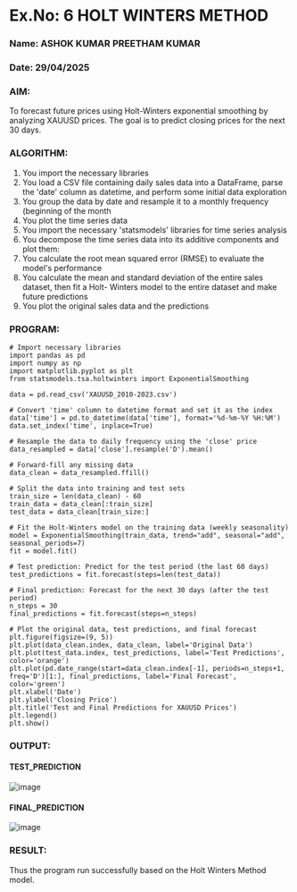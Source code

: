 # Ex.No: 6    HOLT WINTERS METHOD
### Name: ASHOK KUMAR PREETHAM KUMAR
### Date: 29/04/2025



### AIM:

To forecast future prices using Holt-Winters exponential smoothing by analyzing XAUUSD prices. The goal is to predict closing prices for the next 30 days.

### ALGORITHM:

1. You import the necessary libraries
2. You load a CSV file containing daily sales data into a DataFrame, parse the 'date' column as
datetime, and perform some initial data exploration
3. You group the data by date and resample it to a monthly frequency (beginning of the month
4. You plot the time series data
5. You import the necessary 'statsmodels' libraries for time series analysis
6. You decompose the time series data into its additive components and plot them:
7. You calculate the root mean squared error (RMSE) to evaluate the model's performance
8. You calculate the mean and standard deviation of the entire sales dataset, then fit a Holt-
Winters model to the entire dataset and make future predictions
9. You plot the original sales data and the predictions

### PROGRAM:

```
# Import necessary libraries
import pandas as pd
import numpy as np
import matplotlib.pyplot as plt
from statsmodels.tsa.holtwinters import ExponentialSmoothing

data = pd.read_csv('XAUUSD_2010-2023.csv')

# Convert 'time' column to datetime format and set it as the index
data['time'] = pd.to_datetime(data['time'], format='%d-%m-%Y %H:%M')
data.set_index('time', inplace=True)

# Resample the data to daily frequency using the 'close' price
data_resampled = data['close'].resample('D').mean()

# Forward-fill any missing data
data_clean = data_resampled.ffill()

# Split the data into training and test sets
train_size = len(data_clean) - 60
train_data = data_clean[:train_size]
test_data = data_clean[train_size:]

# Fit the Holt-Winters model on the training data (weekly seasonality)
model = ExponentialSmoothing(train_data, trend="add", seasonal="add", seasonal_periods=7)
fit = model.fit()

# Test prediction: Predict for the test period (the last 60 days)
test_predictions = fit.forecast(steps=len(test_data))

# Final prediction: Forecast for the next 30 days (after the test period)
n_steps = 30
final_predictions = fit.forecast(steps=n_steps)

# Plot the original data, test predictions, and final forecast
plt.figure(figsize=(9, 5))
plt.plot(data_clean.index, data_clean, label='Original Data')
plt.plot(test_data.index, test_predictions, label='Test Predictions', color='orange')
plt.plot(pd.date_range(start=data_clean.index[-1], periods=n_steps+1, freq='D')[1:], final_predictions, label='Final Forecast', color='green')
plt.xlabel('Date')
plt.ylabel('Closing Price')
plt.title('Test and Final Predictions for XAUUSD Prices')
plt.legend()
plt.show()
```

### OUTPUT:

#### TEST_PREDICTION

![image](https://github.com/user-attachments/assets/1da11f84-bac3-4025-a96a-e7f089358e47)


#### FINAL_PREDICTION

![image](https://github.com/user-attachments/assets/617fcce9-de9a-4628-9047-3e0fd4d85a1e)


### RESULT:
Thus the program run successfully based on the Holt Winters Method model.
